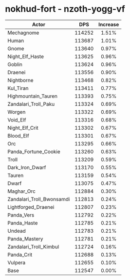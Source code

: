 # nokhud-fort - nzoth-yogg-vf
| Actor | DPS | Increase |
|---|:---:|:---:|
|Mechagnome|114252|1.51%|
|Human|113687|1.01%|
|Gnome|113640|0.97%|
|Night_Elf_Haste|113625|0.96%|
|Goblin|113624|0.96%|
|Draenei|113556|0.90%|
|Nightborne|113468|0.82%|
|Kul_Tiran|113411|0.77%|
|Highmountain_Tauren|113393|0.75%|
|Zandalari_Troll_Paku|113324|0.69%|
|Worgen|113322|0.69%|
|Void_Elf|113316|0.68%|
|Night_Elf_Crit|113302|0.67%|
|Blood_Elf|113301|0.67%|
|Orc|113295|0.66%|
|Panda_Fortune_Cookie|113260|0.63%|
|Troll|113209|0.59%|
|Dark_Iron_Dwarf|113170|0.55%|
|Tauren|113159|0.54%|
|Dwarf|113075|0.47%|
|Maghar_Orc|112884|0.30%|
|Zandalari_Troll_Bwonsamdi|112813|0.24%|
|Lightforged_Draenei|112807|0.23%|
|Panda_Vers|112792|0.22%|
|Panda_Haste|112785|0.21%|
|Undead|112783|0.21%|
|Panda_Mastery|112781|0.21%|
|Zandalari_Troll_Kimbul|112724|0.16%|
|Panda_Crit|112688|0.13%|
|Vulpera|112655|0.10%|
|Base|112547|0.00%|
